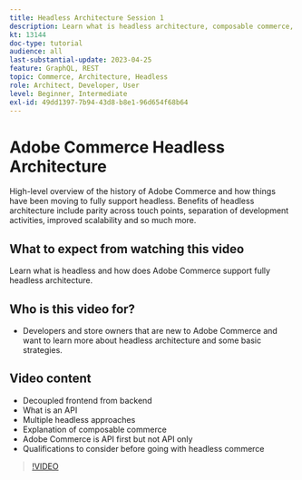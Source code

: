 ```yaml
---
title: Headless Architecture Session 1
description: Learn what is headless architecture, composable commerce, and personalized experiences
kt: 13144
doc-type: tutorial
audience: all
last-substantial-update: 2023-04-25
feature: GraphQL, REST
topic: Commerce, Architecture, Headless
role: Architect, Developer, User
level: Beginner, Intermediate
exl-id: 49dd1397-7b94-43d8-b8e1-96d654f68b64
---
```

# Adobe Commerce Headless Architecture

High-level overview of the history of Adobe Commerce and how things have been moving to fully support headless.  Benefits of headless architecture include parity across touch points, separation of development activities, improved scalability and so much more.

## What to expect from watching this video

Learn what is headless and how does Adobe Commerce support fully headless architecture.

## Who is this video for?

* Developers and store owners that are new to Adobe Commerce and want to learn more about headless architecture and some basic strategies.

## Video content

* Decoupled frontend from backend
* What is an API
* Multiple headless approaches
* Explanation of composable commerce
* Adobe Commerce is API first but not API only
* Qualifications to consider before going with headless commerce

>[!VIDEO](https://video.tv.adobe.com/v/3418862?learn=on)
